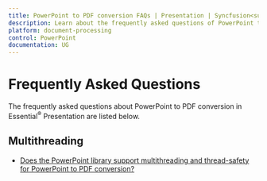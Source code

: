 ```yaml
---
title: PowerPoint to PDF conversion FAQs | Presentation | Syncfusion<sup>®</sup>
description: Learn about the frequently asked questions of PowerPoint to PDF conversion in the .NET PowerPoint (Presentation) library.
platform: document-processing
control: PowerPoint
documentation: UG
---
```


# Frequently Asked Questions

The frequently asked questions about PowerPoint to PDF conversion in Essential<sup>®</sup> Presentation are listed below.

## Multithreading

* [Does the PowerPoint library support multithreading and thread-safety for PowerPoint to PDF conversion?](https://help.syncfusion.com/document-processing/powerpoint/conversions/powerpoint-to-pdf/net/faqs/multithreading-powerpoint-to-pdf-faqs#does-the-powerpoint-library-support-multithreading-and-thread-safety-for-powerpoint-to-pdf-conversion) 